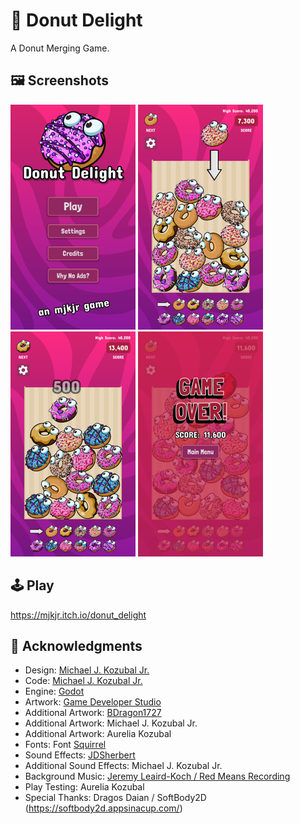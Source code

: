 # 🍩 Donut Delight
A Donut Merging Game.

## 🖼️ Screenshots

![Screenshot 1](screenshots/Screenshot-1.png)
![Screenshot 2](screenshots/Screenshot-2.png)
![Screenshot 3](screenshots/Screenshot-3.png)
![Screenshot 4](screenshots/Screenshot-4.png)

## 🕹️ Play

https://mjkjr.itch.io/donut_delight

## 👋 Acknowledgments

- Design: [Michael J. Kozubal Jr.](https://mjkjr.itch.io/)
- Code: [Michael J. Kozubal Jr.](https://github.com/mjkjr)
- Engine: [Godot](https://godotengine.org/)
- Artwork: [Game Developer Studio](https://www.gamedeveloperstudio.com/)
- Additional Artwork: [BDragon1727](https://bdragon1727.itch.io)
- Additional Artwork: Michael J. Kozubal Jr.
- Additional Artwork: Aurelia Kozubal
- Fonts: Font [Squirrel](https://www.fontsquirrel.com/)
- Sound Effects: [JDSherbert](https://jdsherbert.itch.io/)
- Additional Sound Effects: Michael J. Kozubal Jr.
- Background Music: [Jeremy Leaird-Koch / Red Means Recording](https://jjbbllkk.itch.io/)
- Play Testing: Aurelia Kozubal
- Special Thanks: Dragos Daian / SoftBody2D (https://softbody2d.appsinacup.com/)
